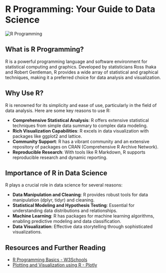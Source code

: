 # R Programming: Your Guide to Data Science

![R Programming](https://www.r-project.org/Rlogo.png)

## What is R Programming?
R is a powerful programming language and software environment for statistical computing and graphics. Developed by statisticians Ross Ihaka and Robert Gentleman, R provides a wide array of statistical and graphical techniques, making it a preferred choice for data analysis and visualization.

## Why Use R?
R is renowned for its simplicity and ease of use, particularly in the field of data analysis. Here are some key reasons to use R:
- **Comprehensive Statistical Analysis**: R offers extensive statistical techniques from simple data summary to complex data modeling.
- **Rich Visualization Capabilities**: R excels in data visualization with packages like ggplot2 and lattice.
- **Community Support**: R has a vibrant community and an extensive repository of packages on CRAN (Comprehensive R Archive Network).
- **Reproducible Research**: With tools like R Markdown, R supports reproducible research and dynamic reporting.

## Importance of R in Data Science
R plays a crucial role in data science for several reasons:
- **Data Manipulation and Cleaning**: R provides robust tools for data manipulation (dplyr, tidyr) and cleaning.
- **Statistical Modeling and Hypothesis Testing**: Essential for understanding data distributions and relationships.
- **Machine Learning**: R has packages for machine learning algorithms, enabling predictive modeling and data classification.
- **Data Visualization**: Effective data storytelling through sophisticated visualizations.


## Resources and Further Reading
- [R Programming Basics - W3Schools](https://www.w3schools.com/r/)
- [Plotting and Visualization using R - Plotly](https://plotly.com/r/)
